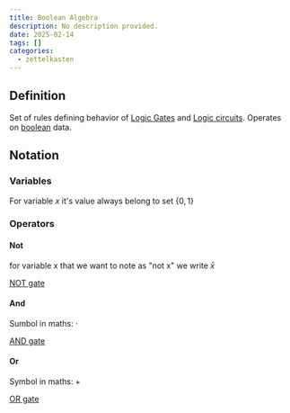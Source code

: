 ```yaml
---
title: Boolean Algebra
description: No description provided.
date: 2025-02-14
tags: []
categories:
  - zettelkasten
---
```


## Definition

Set of rules defining behavior of [Logic Gates](Logic%20Gates.md) and [Logic circuits](Logic%20circuits.md). Operates on [boolean](boolean) data.

## Notation

### Variables

For variable $x$ it's value always belong to set $\{{0,1}\}$ 

### Operators

#### Not

for variable x that we want to note as "not x" we write $\bar{x}$ 

[NOT gate](NOT%20gate.md) 

#### And

Sumbol in maths: $\cdot$

[AND gate](AND%20gate.md)

#### Or

Symbol in maths: $+$ 

[OR gate](OR%20gate.md)
